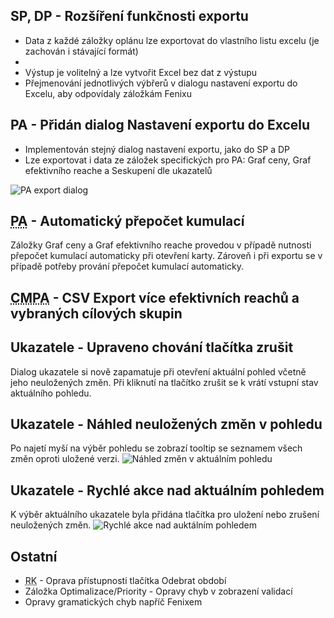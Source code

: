 ﻿---
categories: [fenix]
layout: fenix
---

## SP, DP - Rozšíření funkčnosti exportu
<ul>
	<li>Data z každé záložky oplánu lze exportovat do vlastního listu excelu (je zachován i stávající formát)<li>
	<li>Výstup je volitelný a lze vytvořit Excel bez dat z výstupu</li>
	<li>Přejmenování jednotlivých výbřerů v dialogu nastavení exportu do Excelu, aby odpovídaly záložkám Fenixu</li>
</ul>

## PA - Přidán dialog Nastavení exportu do Excelu
<ul>
	<li>Implementován stejný dialog nastavení exportu, jako do SP a DP</li>	
	<li>Lze exportovat i data ze záložek specifických pro PA: Graf ceny, Graf efektivního reache a Seskupení dle ukazatelů</li>
</ul>

![PA export dialog]({{site.url}}/data/pa_export_dialog.jpg "PA export dialog")

## <abbr title="Postanalýza">PA</abbr> - Automatický přepočet kumulací

Záložky Graf ceny a Graf efektivního reache provedou v případě nutnosti přepočet kumulací automaticky při otevření karty. Zároveň i při exportu se v případě potřeby prování přepočet kumulací automaticky.


## <abbr title="Krossmediální postanalýza">CMPA</abbr> - CSV Export více efektivních reachů a vybraných cílových skupin

## Ukazatele - Upraveno chování tlačítka zrušit
Dialog ukazatele si nově zapamatuje při otevření aktuální pohled včetně jeho neuložených změn. Při kliknutí na tlačítko zrušit se k vrátí vstupní stav aktuálního pohledu.

## Ukazatele - Náhled neuložených změn v pohledu
Po najetí myší na výběr pohledu se zobrazí tooltip se seznamem všech změn oproti uložené verzi.
![Náhled změn v aktuálním pohledu]({{site.url}}/data/ukazatele_nahled_zmen.jpg "Náhled změn v aktuálním pohledu")

## Ukazatele - Rychlé akce nad aktuálním pohledem
K výběr aktuálního ukazatele byla přidána tlačítka pro uložení nebo zrušení neuložených změn.
![Rychlé akce nad auktálním pohledem]({{site.url}}/data/view_quick_actions.jpg "Rychlé akce nad aktuálním pohledem")

## Ostatní
<ul>
	<li><abbr title="Reachové křivky">RK</abbr> - Oprava přístupnosti tlačítka Odebrat období</li>	
	<li>Záložka Optimalizace/Priority - Opravy chyb v zobrazení validací</li>
	<li>Opravy gramatických chyb napříč Fenixem</li>	
</ul>
